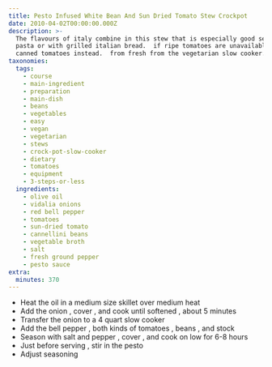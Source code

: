 ```yaml
---
title: Pesto Infused White Bean And Sun Dried Tomato Stew Crockpot
date: 2010-04-02T00:00:00.000Z
description: >-
  The flavours of italy combine in this stew that is especially good served over
  pasta or with grilled italian bread.  if ripe tomatoes are unavailable, use
  canned tomatoes instead.  from fresh from the vegetarian slow cooker.
taxonomies:
  tags:
    - course
    - main-ingredient
    - preparation
    - main-dish
    - beans
    - vegetables
    - easy
    - vegan
    - vegetarian
    - stews
    - crock-pot-slow-cooker
    - dietary
    - tomatoes
    - equipment
    - 3-steps-or-less
  ingredients:
    - olive oil
    - vidalia onions
    - red bell pepper
    - tomatoes
    - sun-dried tomato
    - cannellini beans
    - vegetable broth
    - salt
    - fresh ground pepper
    - pesto sauce
extra:
  minutes: 370
---
```

 - Heat the oil in a medium size skillet over medium heat
 - Add the onion , cover , and cook until softened , about 5 minutes
 - Transfer the onion to a 4 quart slow cooker
 - Add the bell pepper , both kinds of tomatoes , beans , and stock
 - Season with salt and pepper , cover , and cook on low for 6-8 hours
 - Just before serving , stir in the pesto
 - Adjust seasoning

